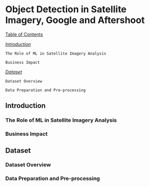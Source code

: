 # Object Detection in Satellite Imagery, Google and Aftershoot

<ins>Table of Contents<ins>

  _[Introduction](#introduction)_
  
    The Role of ML in Satellite Imagery Analysis
    
    Business Impact

  _[Dataset](#dataset)_

    Dataset Overview
    
    Data Preparation and Pre-processing

## Introduction
### The Role of ML in Satellite Imagery Analysis
### Business Impact

## Dataset
### Dataset Overview
### Data Preparation and Pre-processing
